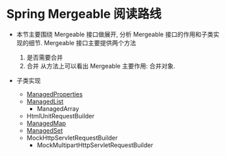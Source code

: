 # Spring Mergeable 阅读路线
- 本节主要围绕 Mergeable 接口做展开, 分析 Mergeable 接口的作用和子类实现的细节. 
    Mergeable 接口主要提供两个方法
    1. 是否需要合并
    2. 合并
    从方法上可以看出 Mergeable 主要作用: 合并对象. 
    
- 子类实现
    - [ManagedProperties](/docs/beans/BeanMetadataElement/Spring-ManagedProperties.md)
    - [ManagedList](/docs/beans/BeanMetadataElement/Spring-ManagedList.md)
        - ManagedArray
    - HtmlUnitRequestBuilder
    - [ManagedMap](/docs/beans/BeanMetadataElement/Spring-ManagedMap.md)
    - [ManagedSet](/docs/beans/BeanMetadataElement/Spring-ManagedSet.md)
    - MockHttpServletRequestBuilder
       - MockMultipartHttpServletRequestBuilder